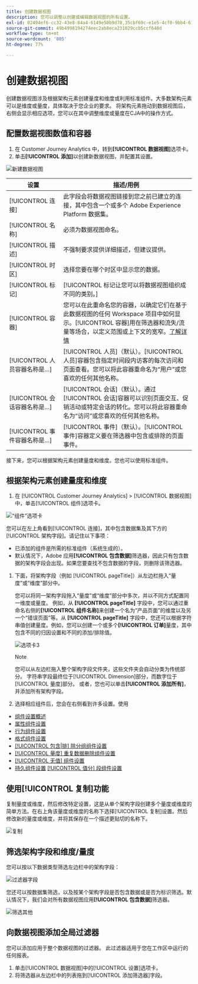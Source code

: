 ```yaml
---
title: 创建数据视图
description: 您可以调整以创建或编辑数据视图的所有设置。
exl-id: 02494ef6-cc32-43e8-84a4-6149e50b9d78,35cbf69c-e1e5-4cf0-9bb4-6105d3e4c78e
source-git-commit: 49b4998194274eec2ab8eca231029ccb5ccf648d
workflow-type: tm+mt
source-wordcount: '805'
ht-degree: 77%

---
```


# 创建数据视图

创建数据视图涉及根据架构元素创建量度和维度或利用标准组件。大多数架构元素可以是维度或量度，具体取决于您企业的要求。 将架构元素拖动到数据视图后，右侧会显示相应选项，您可以在其中调整维度或量度在CJA中的操作方式。

## 配置数据视图数值和容器

1. 在 Customer Journey Analytics 中，转到&#x200B;**[!UICONTROL 数据视图]**&#x200B;选项卡。
2. 单击&#x200B;**[!UICONTROL 添加]**&#x200B;以创建新数据视图，并配置其设置。

![新建数据视图](assets/new-data-view.png)

| 设置 | 描述/用例 |
| --- | --- |
| [!UICONTROL 连接] | 此字段会将数据视图链接到您之前已建立的连接，其中包含一个或多个 Adobe Experience Platform 数据集。 |
| [!UICONTROL 名称] | 必须为数据视图命名。 |
| [!UICONTROL 描述] | 不强制要求提供详细描述，但建议提供。 |
| [!UICONTROL 时区] | 选择您要在哪个时区中显示您的数据。 |
| [!UICONTROL 标记] | [!UICONTROL 标记让您可以将数据视图组织成不同的类别。] |
| [!UICONTROL 容器] | 您可以在此重命名您的容器，以确定它们在基于此数据视图的任何 Workspace 项目中如何显示。[!UICONTROL 容器]用在筛选器和流失/流量等场合，以定义范围或上下文的宽窄。[了解详情](https://experienceleague.adobe.com/docs/analytics-platform/using/cja-components/cja-filters/filters-overview.html?lang=zh-Hans#filter-containers) |
| [!UICONTROL 人员容器名称是…] | [!UICONTROL 人员]（默认）。[!UICONTROL 人员]容器包含指定时间段内访客的每次访问和页面查看。您可以将此容器重命名为“用户”或您喜欢的任何其他名称。 |
| [!UICONTROL 会话容器名称是…] | [!UICONTROL 会话]（默认）。通过[!UICONTROL 会话]容器可以识别页面交互、促销活动或特定会话的转化。您可以将此容器重命名为“访问”或您喜欢的任何其他名称。 |
| [!UICONTROL 事件容器名称是…] | [!UICONTROL 事件]（默认）。[!UICONTROL 事件]容器定义要在筛选器中包含或排除的页面事件。 |

接下来，您可以根据架构元素创建量度和维度。您也可以使用标准组件。

## 根据架构元素创建量度和维度

1. 在 [!UICONTROL Customer Journey Analytics] > [!UICONTROL 数据视图]中，单击[!UICONTROL 组件]选项卡。

![“组件”选项卡](assets/components-tab.png)

您可以在左上角看到[!UICONTROL 连接]，其中包含数据集及其下方的[!UICONTROL 架构字段]。请记住以下事项：

* 已添加的组件是所需的标准组件（系统生成的）。
* 默认情况下，Adobe 应用&#x200B;**[!UICONTROL 包含数据]**&#x200B;筛选器，因此只有包含数据的架构字段会出现。如果您要查找不包含数据的字段，则删除该筛选器。

1. 下面，将架构字段（例如 [!UICONTROL pageTitle]）从左边栏拖入“量度”或“维度”部分中。

   您可以将同一架构字段拖入“量度”或“维度”部分中多次，并以不同方式配置同一维度或量度。
例如，从 **[!UICONTROL pageTitle]** 字段中，您可以通过重命名右侧的&#x200B;**[!UICONTROL 组件名称]**&#x200B;来创建一个名为“产品页面”的维度以及另一个“错误页面”等。从 **[!UICONTROL pageTitle]** 字段中，您还可以根据字符串值创建量度。例如，您可以创建一个或多个&#x200B;**[!UICONTROL 订单]**&#x200B;量度，其中包含不同的归因设置和不同的添加/排除值。

   ![选项卡3](assets/components-tab-3.png)

   >[!NOTE]
   >
   >您可以从左边栏拖入整个架构字段文件夹，这些文件夹会自动分类为传统部分。 字符串字段最终位于[!UICONTROL Dimension]部分，而数字位于[!UICONTROL 量度]部分。 或者，您也可以单击&#x200B;**[!UICONTROL 添加所有]**，并添加所有架构字段。

1. 选择相应组件后，您会在右侧看到许多设置。使用

* [ 组件设置概述](/help/data-views/component-settings/overview.md)
* [ 属性组件设置](/help/data-views/component-settings/attribution.md)
* [ 行为组件设置](/help/data-views/component-settings/behavior.md)
* [ 格式组件设置](/help/data-views/component-settings/format.md)
* [[!UICONTROL 包含|排] 除分组组件设置](/help/data-views/component-settings/include-exclude-values.md)
* [[!UICONTROL 量度] 重复数据删除组件设置](/help/data-views/component-settings/metric-deduplication.md)
* [[!UICONTROL 无值] 组件设置](/help/data-views/component-settings/no-value-options.md)
* [ 持久组件设置](/help/data-views/component-settings/persistence.md)
   [[!UICONTROL 值分] 段组件设置](/help/data-views/component-settings/value-bucketing.md)

## 使用[!UICONTROL 复制]功能

复制量度或维度，然后修改特定设置，这是从单个架构字段创建多个量度或维度的简单方法。在右上角该量度或维度的名称下选择[!UICONTROL 复制]设置。然后修改新的量度或维度，并将其保存在一个描述更贴切的名称下。

![复制](assets/duplicate.png)

## 筛选架构字段和维度/量度

您可以按以下数据类型筛选左边栏中的架构字段：

![过滤器字段](assets/filter-fields.png)

您还可以按数据集筛选，以及按某个架构字段是否包含数据或是否为标识筛选。默认情况下，我们会对所有数据视图应用&#x200B;**[!UICONTROL 包含数据]**&#x200B;筛选器。

![筛选其他](assets/filter-other.png)

## 向数据视图添加全局过滤器

您可以添加应用于整个数据视图的过滤器。 此过滤器适用于您在工作区中运行的任何报表。

1. 单击[!UICONTROL 数据视图]中的[!UICONTROL 设置]选项卡。
1. 将筛选器从左边栏中的列表拖到[!UICONTROL 添加筛选器]字段。
